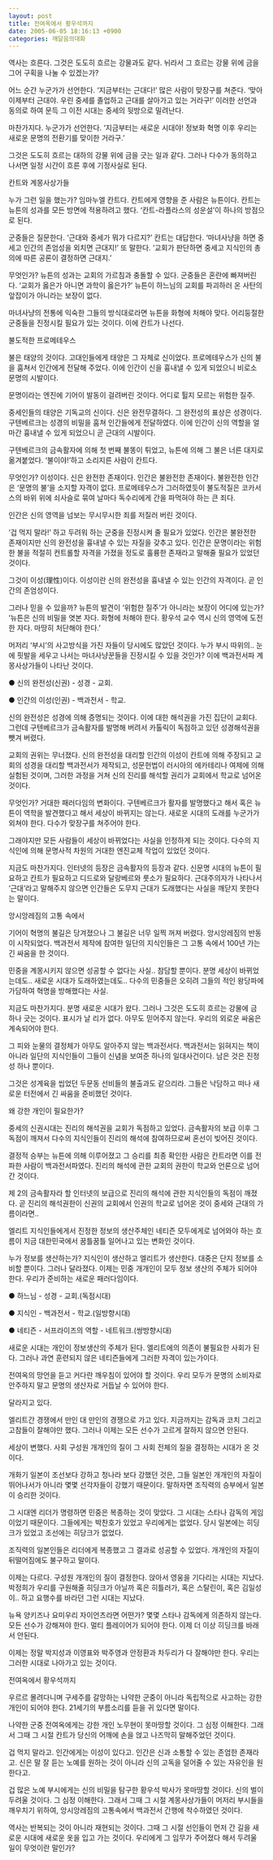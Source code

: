 ```yaml
---
layout: post
title: 전여옥에서 황우석까지
date: 2005-06-05 18:16:13 +0900
categories: 깨달음의대화
---
```

역사는 흐른다. 그것은 도도히 흐르는 강물과도 같다. 뉘라서 그 흐르는 강물 위에 금을 그어 구획을 나눌 수 있겠는가?
  

  
어느 순간 누군가가 선언한다. ‘지금부터는 근대다!’ 많은 사람이 맞장구를 쳐준다. ‘맞아 이제부터 근대야. 우린 중세를 졸업하고 근대를 살아가고 있는 거라구!’ 이러한 선언과 동의로 하여 문득 그 이전 시대는 중세의 뒷방으로 밀려난다.
  

  
마찬가지다. 누군가가 선언한다. ‘지금부터는 새로운 시대야! 정보화 혁명 이후 우리는 새로운 문명의 전환기를 맞이한 거라구.’
  

  
그것은 도도히 흐르는 대하의 강물 위에 금을 긋는 일과 같다. 그러나 다수가 동의하고 나서면 일정 시간이 흐른 후에 기정사실로 된다.
  

  
칸트와 계몽사상가들
  

  
누가 그런 일을 했는가? 임마누엘 칸트다. 칸트에게 영향을 준 사람은 뉴튼이다. 칸트는 뉴튼의 성과를 모든 방면에 적용하려고 했다. ‘칸트-라플라스의 성운설’이 하나의 방점으로 된다.
  

  
군중들은 질문한다. ‘근대와 중세가 뭐가 다르지?’ 칸트는 대답한다. ‘마녀사냥을 하면 중세고 인간의 존엄성을 외치면 근대지!’ 또 말한다. ‘교회가 판단하면 중세고 지식인의 총의에 따른 공론이 결정하면 근대지.’
  

  
무엇인가? 뉴튼의 성과는 교회의 가르침과 충돌할 수 있다. 군중들은 혼란에 빠져버린다. ‘교회가 옳은가 아니면 과학이 옳은가?’ 뉴튼이 하느님의 교회를 파괴하러 온 사탄의 앞잡이가 아니라는 보장이 없다.
  

  
마녀사냥의 전통에 익숙한 그들의 방식대로라면 뉴튼을 화형에 처해야 맞다. 어리둥절한 군중들을 진정시킬 필요가 있는 것이다. 이에 칸트가 나선다.
  

  
불도적한 프로메테우스
  

  
불은 태양의 것이다. 고대인들에게 태양은 그 자체로 신이었다. 프로메테우스가 신의 불을 훔쳐서 인간에게 전달해 주었다. 이에 인간이 신을 흉내낼 수 있게 되었으니 비로소 문명의 시발이다.
  

  
문명이라는 엔진에 기어이 발동이 걸려버린 것이다. 어디로 튈지 모르는 위험한 질주.
  

  
중세인들의 태양은 기독교의 신이다. 신은 완전무결하다. 그 완전성의 표상은 성경이다. 구텐베르크는 성경의 비밀을 훔쳐 인간들에게 전달하였다. 이에 인간이 신의 역할을 얼마간 흉내낼 수 있게 되었으니 곧 근대의 시발이다.
  

  
구텐베르크의 금속활자에 의해 첫 번째 불똥이 튀었고, 뉴튼에 의해 그 불은 너른 대지로 옮겨붙었다. ‘불이야!’하고 소리지른 사람이 칸트다.
  

  
무엇인가? 이성이다. 신은 완전한 존재이다. 인간은 불완전한 존재이다. 불완전한 인간은 ‘문명의 불’을 소지할 자격이 없다. 프로메테우스가 그러하였듯이 불도적질은 코카서스의 바위 위에 쇠사슬로 묶여 날마다 독수리에게 간을 파먹혀야 하는 큰 죄다.
  

  
인간은 신의 영역을 넘보는 무시무시한 죄를 저질러 버린 것이다.
  

  
‘겁 먹지 말라!’ 하고 두려워 하는 군중을 진정시켜 줄 필요가 있었다. 인간은 불완전한 존재이지만 신의 완전성을 흉내낼 수 있는 자질을 갖추고 있다. 인간은 문명이라는 위험한 불을 적절히 컨트롤할 자격을 가졌을 정도로 훌륭한 존재라고 말해줄 필요가 있었던 것이다.
  

  
그것이 이성(理性)이다. 이성이란 신의 완전성을 흉내낼 수 있는 인간의 자격이다. 곧 인간의 존엄성이다.
  

  
그러나 믿을 수 있을까? 뉴튼의 발견이 ‘위험한 질주’가 아니라는 보장이 어디에 있는가? ‘뉴튼은 신의 비밀을 엿본 자다. 화형에 처해야 한다. 황우석 교수 역시 신의 영역에 도전한 자다. 마땅히 처단해야 한다.’
  

  
머저리 ‘부시’의 사고방식을 가진 자들이 당시에도 많았던 것이다. 누가 부시 따위의.. 눈에 핏발을 세우고 나서는 마녀사냥꾼들을 진정시킬 수 있을 것인가? 이에 백과전서파 계몽사상가들이 나타난 것이다.
  

  
● 신의 완전성(신권) - 성경 - 교회.
  
● 인간의 이성(인권) - 백과전서 - 학교.
  

  
신의 완전성은 성경에 의해 증명되는 것이다. 이에 대한 해석권을 가진 집단이 교회다. 그런데 구텐베르크가 금속활자를 발명해 버려서 카톨릭이 독점하고 있던 성경해석권을 뺏겨 버렸다.
  

  
교회의 권위는 무너졌다. 신의 완전성을 대리할 인간의 이성이 칸트에 의해 주장되고 교회의 성경을 대리할 백과전서가 제작되고, 성문헌법이 러시아의 에카테리나 여제에 의해 실험된 것이며, 그러한 과정을 거쳐 신의 진리를 해석할 권리가 교회에서 학교로 넘어온 것이다.
  

  
무엇인가? 거대한 패러다임의 변화이다. 구텐베르크가 활자를 발명했다고 해서 혹은 뉴튼이 역학을 발견했다고 해서 세상이 바뀌지는 않는다. 새로운 시대의 도래를 누군가가 외쳐야 한다. 다수가 맞장구를 쳐주어야 한다.
  

  
그래야지만 모든 사람들이 세상이 바뀌었다는 사실을 인정하게 되는 것이다. 다수의 지식인에 의해 문명사적 차원의 거대한 엔진교체 작업이 있었던 것이다.
  

  
지금도 마찬가지다. 인터넷의 등장은 금속활자의 등장과 같다. 신문명 시대의 뉴튼이 필요하고 칸트가 필요하고 디드로와 달랑베르와 룻소가 필요하다. 근대주의자가 나타나서 ‘근대’라고 말해주지 않으면 인간들은 도무지 근대가 도래했다는 사실을 깨닫지 못한다는 말이다.
  

  
앙시앙레짐의 고통 속에서
  

  
기어이 혁명의 불길은 당겨졌으나 그 불길은 너무 일찍 꺼져 버렸다. 앙시앙레짐의 반동이 시작되었다. 백과전서 제작에 참여한 일단의 지식인들은 그 고통 속에서 100년 가는 긴 싸움을 한 것이다.
  

  
민중을 계몽시키지 않으면 성공할 수 없다는 사실.. 참담할 뿐이다. 분명 세상이 바뀌었는데도.. 새로운 시대가 도래하였는데도.. 다수의 민중들은 오히려 그들의 적인 왕당파에 가담하여 혁명을 방해했다는 사실.
  

  
지금도 마찬가지다. 분명 새로운 시대가 왔다. 그러나 그것은 도도히 흐르는 강물에 금 하나 긋는 것이다. 표시가 날 리가 없다. 아무도 믿어주지 않는다. 우리의 외로운 싸움은 계속되어야 한다.
  

  
그 피와 눈물의 결정체가 아무도 알아주지 않는 백과전서다. 백과전서는 읽혀지는 책이 아니라 일단의 지식인들이 그들이 신념을 보여준 하나의 일대사건이다. 남은 것은 진정성 하나 뿐이다.
  

  
그것은 성계육을 씹었던 두문동 선비들의 불출과도 같으리라. 그들은 낙담하고 떠나 새로운 터전에서 긴 싸움을 준비했던 것이다.
  

  
왜 강한 개인이 필요한가?
  

  
중세의 신권시대는 진리의 해석권을 교회가 독점하고 있었다. 금속활자의 보급 이후 그 독점이 깨져서 다수의 지식인들이 진리의 해석에 참여하므로써 혼선이 빚어진 것이다.
  

  
결정적 승부는 뉴튼에 의해 이루어졌고 그 승리를 최종 확인한 사람은 칸트라면 이를 전파한 사람이 백과전서파였다. 진리의 해석에 관한 교회의 권한이 학교와 언론으로 넘어간 것이다.
  

  
제 2의 금속활자라 할 인터넷의 보급으로 진리의 해석에 관한 지식인들의 독점이 깨졌다. 곧 진리의 해석권한이 신권의 교회에서 인권의 학교로 넘어온 것이 중세와 근대의 가름이라면..
  

  
엘리트 지식인들에게서 진정한 정보의 생산주체인 네티즌 모두에게로 넘어와야 하는 흐름이 지금 대한민국에서 꿈틀꿈틀 일어나고 있는 변화인 것이다.
  

  
누가 정보를 생산하는가? 지식인이 생산하고 엘리트가 생산한다. 대중은 단지 정보를 소비할 뿐이다. 그러나 달라졌다. 이제는 민중 개개인이 모두 정보 생산의 주체가 되어야 한다. 우리가 준비하는 새로운 패러다임이다.
  

  
● 하느님 - 성경 - 교회.(독점시대)
  
● 지식인 - 백과전서 - 학교.(일방향시대)
  
● 네티즌 - 서프라이즈의 역할 - 네트워크.(쌍방향시대)
  

  
새로운 시대는 개인이 정보생산의 주체가 된다. 엘리트에의 의존이 불필요한 사회가 된다. 그러나 과연 훈련되지 않은 네티즌들에게 그러한 자격이 있는가이다.
  

  
전여옥의 망언을 듣고 커다란 깨우침이 있어야 할 것이다. 우리 모두가 문명의 소비자로 안주하지 말고 문명의 생산자로 거듭날 수 있어야 한다.
  

  
달라지고 있다.
  

  
엘리트간 경쟁에서 만인 대 만인의 경쟁으로 가고 있다. 지금까지는 감독과 코치 그리고 고참들이 잘해야만 했다. 그러나 이제는 모든 선수가 고르게 잘하지 않으면 안된다.
  

  
세상이 변했다. 사회 구성원 개개인의 질이 그 사회 전체의 질을 결정하는 시대가 온 것이다.
  

  
개화기 일본이 조선보다 강하고 청나라 보다 강했던 것은, 그들 일본인 개개인의 자질이 뛰어나서가 아니라 몇몇 선각자들이 강했기 때문이다. 말하자면 조직력의 승부에서 일본이 승리한 것이다.
  

  
그 시대엔 리더가 명령하면 민중은 복종하는 것이 맞았다. 그 시대는 스타나 감독의 게임이었기 때문이다. 그들에게는 박찬호가 있었고 우리에게는 없었다. 당시 일본에는 히딩크가 있었고 조선에는 히당크가 없었다.
  

  
조직력의 일본인들은 리더에게 복종했고 그 결과로 성공할 수 있었다. 개개인의 자질이 뒤떨어짐에도 불구하고 말이다.
  

  
이제는 다르다. 구성원 개개인의 질이 결정한다. 앉아서 영웅을 기다리는 시대는 지났다. 박정희가 우리를 구원해줄 히딩크가 아닐까 혹은 히틀러가, 혹은 스탈린이, 혹은 김일성이.. 하고 요행수를 바라던 그런 시대는 지났다.
  

  
뉴욕 양키즈나 요미우리 자이언츠라면 어떤가? 몇몇 스타나 감독에게 의존하지 않는다. 모든 선수가 강해져야 한다. 멀티 플레이어가 되어야 한다. 이제 더 이상 히딩크를 바래서 안된다.
  

  
이제는 정말 박지성과 이영표와 박주영과 안정환과 차두리가 다 잘해야만 한다. 우리는 그러한 시대로 나아가고 있는 것이다.
  

  
전여옥에서 황우석까지
  

  
우르르 몰려다니며 구세주를 갈망하는 나약한 군중이 아니라 독립적으로 사고하는 강한 개인이 되어야 한다. 21세기의 부름소리를 듣을 귀 있다면 말이다.
  

  
나약한 군중 전여옥에게는 강한 개인 노무현이 못마땅할 것이다. 그 심정 이해한다. 그래서 그때 그 시절 칸트가 당신의 어깨에 손을 얹고 나즈막히 말해주었던 것이다.
  

  
겁 먹지 말라고. 인간에게는 이성이 있다고. 인간은 신과 소통할 수 있는 존엄한 존재라고. 신은 말 잘 듣는 노예를 원하는 것이 아니라 신의 고독을 덜어줄 수 있는 자유인을 원한다고.
  

  
겁 많은 노예 부시에게는 신의 비밀을 탐구한 황우석 박사가 못마땅할 것이다. 신의 벌이 두려울 것이다. 그 심정 이해한다. 그래서 그때 그 시절 계몽사상가들이 머저리 부시들을 깨우치기 위하여, 앙시앙레짐의 고통속에서 백과전서 간행에 착수하였던 것이다.
  

  
역사는 반복되는 것이 아니라 재현되는 것이다. 그때 그 시절 선인들이 먼저 간 길을 새로운 시대에 새로운 옷을 입고 가는 것이다. 우리에게 그 임무가 주어졌다 해서 두려울 일이 무엇이란 말인가?